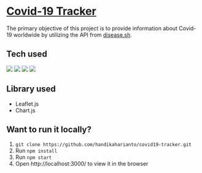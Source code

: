 # [Covid-19 Tracker](https://han-covid-19-tracker.netlify.app)

The primary objective of this project is to provide information about Covid-19 worldwide by utilizing the API from [disease.sh](https://disease.sh).

## Tech used

![](https://img.shields.io/badge/HTML5-E34F26?style=for-the-badge&logo=html5&logoColor=white)
![](https://img.shields.io/badge/Sass-CC6699?style=for-the-badge&logo=sass&logoColor=white)
![](https://img.shields.io/badge/JavaScript-F7DF1E?style=for-the-badge&logo=javascript&logoColor=black)
![](https://img.shields.io/badge/React-20232A?style=for-the-badge&logo=react&logoColor=61DAFB)

## Library used

- Leaflet.js
- Chart.js

## Want to run it locally?

1. `git clone https://github.com/handikaharianto/covid19-tracker.git`
2. Run `npm install`
3. Run `npm start`
4. Open http://localhost:3000/ to view it in the browser

